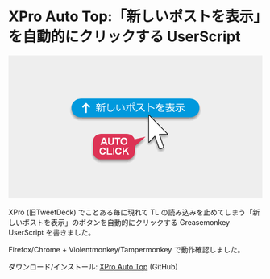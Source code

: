 # XPro Auto Top:「新しいポストを表示」を自動的にクリックする UserScript

![](./cover.png)

XPro (旧TweetDeck) でことある毎に現れて TL の読み込みを止めてしまう「新しいポストを表示」のボタンを自動的にクリックする Greasemonkey UserScript を書きました。

Firefox/Chrome + Violentmonkey/Tampermonkey で動作確認しました。

ダウンロード/インストール: [XPro Auto Top](https://github.com/shapoco/xpro-auto-top) (GitHub)
